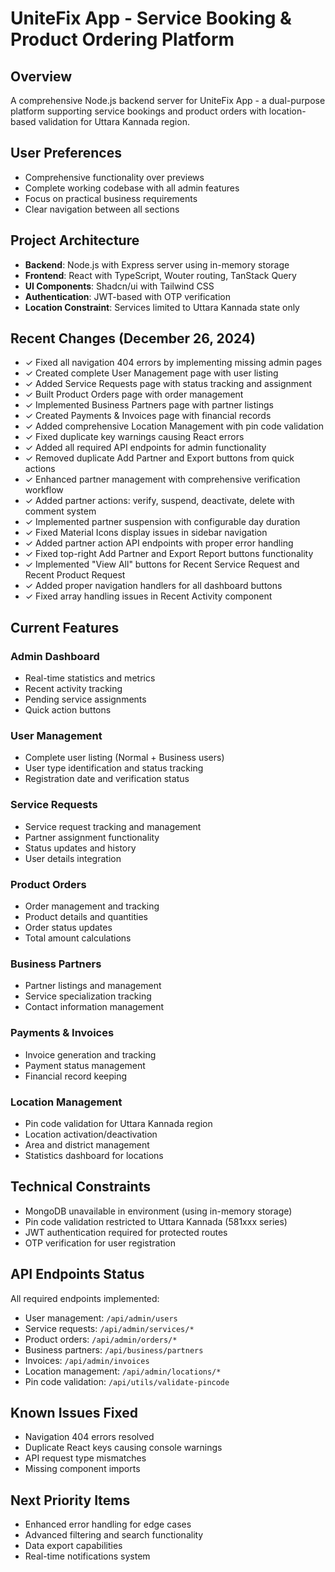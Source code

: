 # UniteFix App - Service Booking & Product Ordering Platform

## Overview
A comprehensive Node.js backend server for UniteFix App - a dual-purpose platform supporting service bookings and product orders with location-based validation for Uttara Kannada region.

## User Preferences
- Comprehensive functionality over previews
- Complete working codebase with all admin features
- Focus on practical business requirements
- Clear navigation between all sections

## Project Architecture
- **Backend**: Node.js with Express server using in-memory storage
- **Frontend**: React with TypeScript, Wouter routing, TanStack Query
- **UI Components**: Shadcn/ui with Tailwind CSS
- **Authentication**: JWT-based with OTP verification
- **Location Constraint**: Services limited to Uttara Kannada state only

## Recent Changes (December 26, 2024)
- ✓ Fixed all navigation 404 errors by implementing missing admin pages
- ✓ Created complete User Management page with user listing
- ✓ Added Service Requests page with status tracking and assignment
- ✓ Built Product Orders page with order management
- ✓ Implemented Business Partners page with partner listings
- ✓ Created Payments & Invoices page with financial records
- ✓ Added comprehensive Location Management with pin code validation
- ✓ Fixed duplicate key warnings causing React errors
- ✓ Added all required API endpoints for admin functionality
- ✓ Removed duplicate Add Partner and Export buttons from quick actions
- ✓ Enhanced partner management with comprehensive verification workflow
- ✓ Added partner actions: verify, suspend, deactivate, delete with comment system
- ✓ Implemented partner suspension with configurable day duration
- ✓ Fixed Material Icons display issues in sidebar navigation
- ✓ Added partner action API endpoints with proper error handling
- ✓ Fixed top-right Add Partner and Export Report buttons functionality
- ✓ Implemented "View All" buttons for Recent Service Request and Recent Product Request
- ✓ Added proper navigation handlers for all dashboard buttons
- ✓ Fixed array handling issues in Recent Activity component

## Current Features
### Admin Dashboard
- Real-time statistics and metrics
- Recent activity tracking
- Pending service assignments
- Quick action buttons

### User Management
- Complete user listing (Normal + Business users)
- User type identification and status tracking
- Registration date and verification status

### Service Requests
- Service request tracking and management
- Partner assignment functionality
- Status updates and history
- User details integration

### Product Orders
- Order management and tracking
- Product details and quantities
- Order status updates
- Total amount calculations

### Business Partners
- Partner listings and management
- Service specialization tracking
- Contact information management

### Payments & Invoices
- Invoice generation and tracking
- Payment status management
- Financial record keeping

### Location Management
- Pin code validation for Uttara Kannada region
- Location activation/deactivation
- Area and district management
- Statistics dashboard for locations

## Technical Constraints
- MongoDB unavailable in environment (using in-memory storage)
- Pin code validation restricted to Uttara Kannada (581xxx series)
- JWT authentication required for protected routes
- OTP verification for user registration

## API Endpoints Status
All required endpoints implemented:
- User management: `/api/admin/users`
- Service requests: `/api/admin/services/*`
- Product orders: `/api/admin/orders/*`
- Business partners: `/api/business/partners`
- Invoices: `/api/admin/invoices`
- Location management: `/api/admin/locations/*`
- Pin code validation: `/api/utils/validate-pincode`

## Known Issues Fixed
- Navigation 404 errors resolved
- Duplicate React keys causing console warnings
- API request type mismatches
- Missing component imports

## Next Priority Items
- Enhanced error handling for edge cases
- Advanced filtering and search functionality
- Data export capabilities
- Real-time notifications system